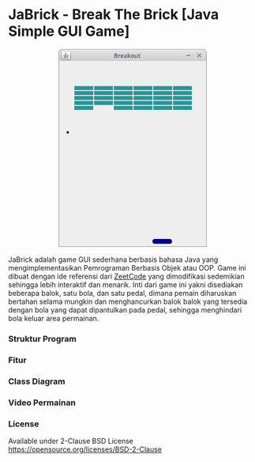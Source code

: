 # JaBrick - Break The Brick [Java Simple GUI Game]

<p align="center">
  <img src="breakout_game.png">
</p>

JaBrick adalah game GUI sederhana berbasis bahasa Java yang mengimplementasikan Pemrograman Berbasis Objek atau OOP. Game ini dibuat dengan ide referensi dari <a href="http://zetcode.com/javagames/breakout/">ZeetCode</a> yang dimodifikasi sedemikian sehingga lebih interaktif dan menarik. Inti dari game ini yakni disediakan beberapa balok, satu bola, dan satu pedal, dimana pemain diharuskan bertahan selama mungkin dan menghancurkan balok balok yang tersedia dengan bola yang dapat dipantulkan pada pedal, sehingga menghindari bola keluar area permainan. 
<br>

### Struktur Program
### Fitur
### Class Diagram
### Video Permainan
### License
Available under 2-Clause BSD License https://opensource.org/licenses/BSD-2-Clause
